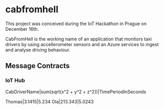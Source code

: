 # cabfromhell

This project was conceived during the IoT Hackathon in Prague on December 16th.

CabFromHell is the working name of an application that monitors taxi drivers by using accellerometer sensors and an Azure services to ingest and analyse driving behaviour. 

## Message Contracts

### IoT Hub

CabDriverName|sum(sqrt(x^2 + y^2 + z^2))|TimePeriodInSeconds

Thomas|3.1415|5.234
Ola|213.343|5.0243





